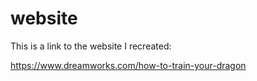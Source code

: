 # website

This is a link to the website I recreated:

https://www.dreamworks.com/how-to-train-your-dragon
